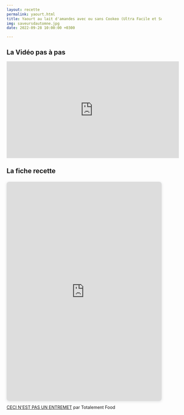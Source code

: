 ```yaml
---
layout: recette
permalink: yaourt.html
title: Yaourt au lait d'amandes avec ou sans Cookeo (Ultra Facile et Super Bon) - comme La Laitière
img: saveursdautomne.jpg
date: 2022-09-28 10:00:00 +0300

---
```


## La Vidéo pas à pas

<iframe width="560" height="315" src="https://www.youtube.com/embed/SeijCNE72QQ" title="YouTube video player" frameborder="0" allow="accelerometer; autoplay; clipboard-write; encrypted-media; gyroscope; picture-in-picture" allowfullscreen></iframe>

## La fiche recette

<div style="position: relative; width: 100%; height: 0; padding-top: 141.4286%;
 padding-bottom: 0; box-shadow: 0 2px 8px 0 rgba(63,69,81,0.16); margin-top: 1.6em; margin-bottom: 0.9em; overflow: hidden;
 border-radius: 8px; will-change: transform;">
  <iframe loading="lazy" style="position: absolute; width: 100%; height: 100%; top: 0; left: 0; border: none; padding: 0;margin: 0;"
    src="https:&#x2F;&#x2F;www.canva.com&#x2F;design&#x2F;DAFNbEhPnvw&#x2F;view?embed" allowfullscreen="allowfullscreen" allow="fullscreen">
  </iframe>
</div>
<a href="https:&#x2F;&#x2F;www.canva.com&#x2F;design&#x2F;DAFNbEhPnvw&#x2F;view?utm_content=DAFNbEhPnvw&amp;utm_campaign=designshare&amp;utm_medium=embeds&amp;utm_source=link" target="_blank" rel="noopener">CECI N'EST PAS UN ENTREMET</a> par Totalement Food